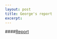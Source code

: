 ```yaml
---
layout: post
title: George's report
excerpt: 
---
```

####[Report](https://github.com/ai-se/george/blob/master/Reports/10-29-14.md)

